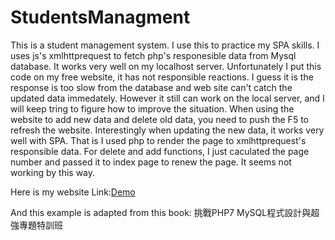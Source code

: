 # StudentsManagment
This is a student management system. I use this to practice my SPA skills. I uses js's xmlhttprequest to fetch php's responesible data from Mysql database. It works very well on my localhost server. Unfortunately I put this code on my free website, it has not responsible reactions. I guess it is the response is too slow from the database and web site can't catch the updated data immedately. However it still can work on the local server, and I will keep tring to figure how to improve the situation. When using the website to add new data and delete old data, you need to push the F5 to refresh the website. Interestingly when updating the new data, it works very well with SPA. That is I used php to render the page to xmlhttprequest's responsible data. For delete and add functions, I just caculated the page number and passed it to index page to renew the page. It seems not working by this way.


<p>Here is my website Link:<a href="https://rockchang.000webhostapp.com/studentajax/studentAjax.php">Demo</a></p>
<p>And this example is adapted from this book: <a herf="https://www.books.com.tw/products/0010733550">挑戰PHP7 MySQL程式設計與超強專題特訓班</a></p>
